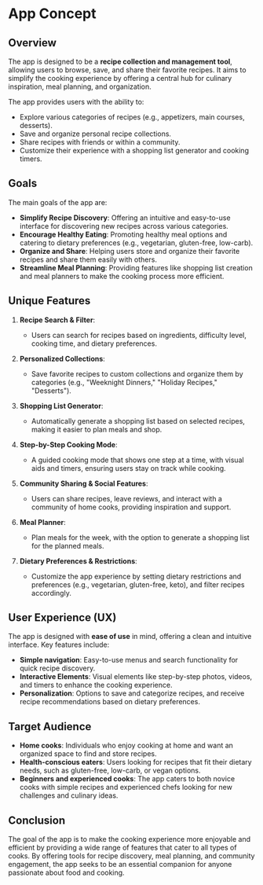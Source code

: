 # App Concept

## Overview
The app is designed to be a **recipe collection and management tool**, allowing users to browse, save, and share their favorite recipes. It aims to simplify the cooking experience by offering a central hub for culinary inspiration, meal planning, and organization.

The app provides users with the ability to:
- Explore various categories of recipes (e.g., appetizers, main courses, desserts).
- Save and organize personal recipe collections.
- Share recipes with friends or within a community.
- Customize their experience with a shopping list generator and cooking timers.

## Goals
The main goals of the app are:
- **Simplify Recipe Discovery**: Offering an intuitive and easy-to-use interface for discovering new recipes across various categories.
- **Encourage Healthy Eating**: Promoting healthy meal options and catering to dietary preferences (e.g., vegetarian, gluten-free, low-carb).
- **Organize and Share**: Helping users store and organize their favorite recipes and share them easily with others.
- **Streamline Meal Planning**: Providing features like shopping list creation and meal planners to make the cooking process more efficient.

## Unique Features
1. **Recipe Search & Filter**: 
   - Users can search for recipes based on ingredients, difficulty level, cooking time, and dietary preferences.
   
2. **Personalized Collections**: 
   - Save favorite recipes to custom collections and organize them by categories (e.g., "Weeknight Dinners," "Holiday Recipes," "Desserts").
   
3. **Shopping List Generator**: 
   - Automatically generate a shopping list based on selected recipes, making it easier to plan meals and shop.
   
4. **Step-by-Step Cooking Mode**: 
   - A guided cooking mode that shows one step at a time, with visual aids and timers, ensuring users stay on track while cooking.
   
5. **Community Sharing & Social Features**: 
   - Users can share recipes, leave reviews, and interact with a community of home cooks, providing inspiration and support.
   
6. **Meal Planner**: 
   - Plan meals for the week, with the option to generate a shopping list for the planned meals.
   
7. **Dietary Preferences & Restrictions**:
   - Customize the app experience by setting dietary restrictions and preferences (e.g., vegetarian, gluten-free, keto), and filter recipes accordingly.

## User Experience (UX)
The app is designed with **ease of use** in mind, offering a clean and intuitive interface. Key features include:
- **Simple navigation**: Easy-to-use menus and search functionality for quick recipe discovery.
- **Interactive Elements**: Visual elements like step-by-step photos, videos, and timers to enhance the cooking experience.
- **Personalization**: Options to save and categorize recipes, and receive recipe recommendations based on dietary preferences.

## Target Audience
- **Home cooks**: Individuals who enjoy cooking at home and want an organized space to find and store recipes.
- **Health-conscious eaters**: Users looking for recipes that fit their dietary needs, such as gluten-free, low-carb, or vegan options.
- **Beginners and experienced cooks**: The app caters to both novice cooks with simple recipes and experienced chefs looking for new challenges and culinary ideas.

## Conclusion
The goal of the app is to make the cooking experience more enjoyable and efficient by providing a wide range of features that cater to all types of cooks. By offering tools for recipe discovery, meal planning, and community engagement, the app seeks to be an essential companion for anyone passionate about food and cooking.

